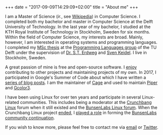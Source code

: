 +++
date = "2017-09-09T14:29:09+02:00"
title = "About me"
+++

I am a Master of Science (*ir.*, see
[Wikipedia](https://en.wikipedia.org/wiki/Engineer%27s_degree#The_Netherlands))
in Computer Science.  I completed both my bachelor and master in Computer
Science at the Delft University of Technology.  In the last year of my bachelor,
I studied at the KTH Royal Institute of Technology in Stockholm, Sweden for six
months. Within the field of Computer Science, my interests are broad. Mainly,
however, I am interested in operating systems and programming languages.  I
completed my [MSc thesis](/projects/msc/) at the [Programming Languages
group](https://www.tudelft.nl/en/eemcs/the-faculty/departments/software-technology/programming-languages/)
of the TU Delft under the supervision of [Dr. S.T.
Erdweg](http://www.erdweg.org) and [Sven Keidel](https://svenkeidel.de). I live
in Stockholm, Sweden.

A great passion of mine is free and open-source software. I [enjoy](/projects/)
contributing to other projects and maintaining projects of my own.  In 2017, I
participated in Google's Summer of Code about which I have written a [series of
blog posts](/series/google-summer-of-code/). I am the maintainer of
[Cage](/projects/cage) and used to maintain [Piper](/projects/piper) and
[Gcolor3](/projects/gcolor3).

I have been using Linux for over ten years and participate in several
Linux-related communities. This includes being a moderator at the [Crunchbang
Linux](https://web.archive.org/web/20150207013657/http://crunchbang.org/) forum
when it still existed and the [BunsenLabs Linux
forum](https://forums.bunsenlabs.org/index.php). When the Crunchbang Linux
project
[ended](https://web.archive.org/web/20150914181039/http://crunchbang.org/forums/viewtopic.php?id=38916),
I [played a
role](https://web.archive.org/web/20150914162213/http://crunchbang.org/forums/viewtopic.php?id=39049)
in forming the [BunsenLabs community continuation](https://www.bunsenlabs.org/).

If you wish to know more, please feel free to contact me via
[email](mailto:personal@hjdskes.nl) or <a href="https://twitter.com/Hjdskes"
title="Hjdskes on Twitter" rel=me>Twitter</a>.

